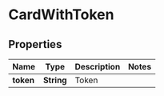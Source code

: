 
# CardWithToken

## Properties
Name | Type | Description | Notes
------------ | ------------- | ------------- | -------------
**token** | **String** | Token | 



